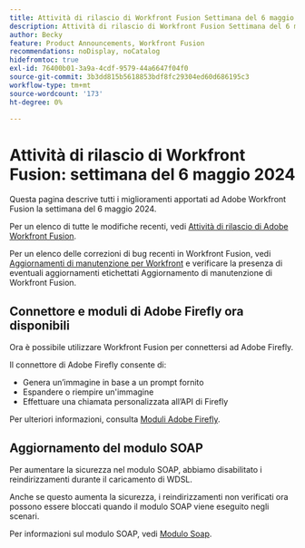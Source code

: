 ```yaml
---
title: Attività di rilascio di Workfront Fusion Settimana del 6 maggio 2024
description: Attività di rilascio di Workfront Fusion Settimana del 6 maggio 2024
author: Becky
feature: Product Announcements, Workfront Fusion
recommendations: noDisplay, noCatalog
hidefromtoc: true
exl-id: 76400b01-3a9a-4cdf-9579-44a6647f04f0
source-git-commit: 3b3dd815b5618853bdf8fc29304ed60d686195c3
workflow-type: tm+mt
source-wordcount: '173'
ht-degree: 0%

---
```


# Attività di rilascio di Workfront Fusion: settimana del 6 maggio 2024

Questa pagina descrive tutti i miglioramenti apportati ad Adobe Workfront Fusion la settimana del 6 maggio 2024.

Per un elenco di tutte le modifiche recenti, vedi [Attività di rilascio di Adobe Workfront Fusion](../../../product-announcements/product-releases/fusion-release-activity/fusion-release-activity.md).

Per un elenco delle correzioni di bug recenti in Workfront Fusion, vedi [Aggiornamenti di manutenzione per Workfront](https://experienceleague.adobe.com/docs/workfront-known-issues/releases/current-updates.html) e verificare la presenza di eventuali aggiornamenti etichettati Aggiornamento di manutenzione di Workfront Fusion.

## Connettore e moduli di Adobe Firefly ora disponibili

Ora è possibile utilizzare Workfront Fusion per connettersi ad Adobe Firefly.

Il connettore di Adobe Firefly consente di:

* Genera un’immagine in base a un prompt fornito
* Espandere o riempire un&#39;immagine
* Effettuare una chiamata personalizzata all’API di Firefly

Per ulteriori informazioni, consulta [Moduli Adobe Firefly](/help/quicksilver/workfront-fusion/apps-and-their-modules/adobe-firefly-modules.md).

## Aggiornamento del modulo SOAP

Per aumentare la sicurezza nel modulo SOAP, abbiamo disabilitato i reindirizzamenti durante il caricamento di WDSL.

Anche se questo aumenta la sicurezza, i reindirizzamenti non verificati ora possono essere bloccati quando il modulo SOAP viene eseguito negli scenari.

Per informazioni sul modulo SOAP, vedi [Modulo Soap](/help/quicksilver/workfront-fusion/apps-and-their-modules/soap-module.md).
